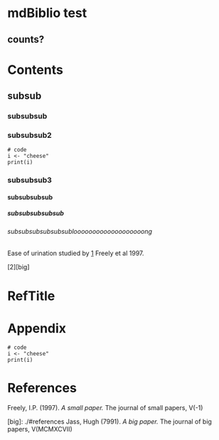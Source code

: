 # mdBiblio test

## counts?

# Contents

## subsub

### subsubsub

### subsubsub2

```{r}
# code
i <- "cheese"
print(i)
```

### subsubsub3

#### subsubsubsub

##### subsubsubsubsub

###### subsubsubsubsubsublooooooooooooooooooong

Ease of urination studied by [1][small] Freely et al 1997.

[2][big]

# RefTitle

# Appendix

```{r}
# code
i <- "cheese"
print(i)
```

# References
[small]: #references
Freely, I.P. (1997). *A small paper.* The journal of small papers, V(-1)

[big]: ./#references Jass, Hugh (7991). *A big paper.* The journal of big papers, V(MCMXCVII)


